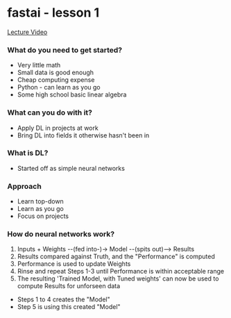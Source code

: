 # fastai - lesson 1
[Lecture Video](https://course.fast.ai/videos/?lesson=1)

### What do you need to get started?
* Very little math
* Small data is good enough
* Cheap computing expense
* Python - can learn as you go
* Some high school basic linear algebra


### What can you do with it?
* Apply DL in projects at work
* Bring DL into fields it otherwise hasn't been in


### What is DL?
* Started off as simple neural networks

### Approach
* Learn top-down
* Learn as you go
* Focus on projects

### How do neural networks work?
1. Inputs + Weights --(fed into-)-> Model --(spits out)--> Results
2. Results compared against Truth, and the "Performance" is computed
3. Performance is used to update Weights
4. Rinse and repeat Steps 1-3 until Performance is within acceptable range
5. The resulting 'Trained Model, with Tuned weights' can now be used to compute Results for unforseen data

* Steps 1 to 4 creates the "Model"
* Step 5 is using this created "Model"

